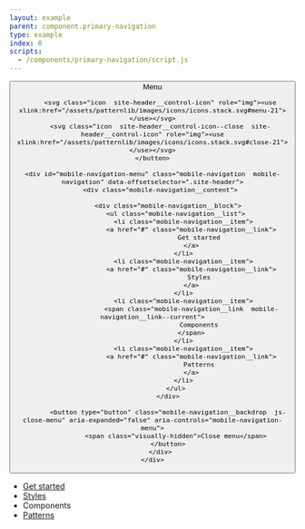 ```yaml
---
layout: example
parent: component.primary-navigation
type: example
index: 0
scripts:
  - /components/primary-navigation/script.js
---
```


<nav role="navigation">
    <button class="js-toggle-menu  mobile-navigation__button" aria-expanded="false" aria-controls="mobile-navigation-menu">
        <span class="site-header__control-text">Menu</span>

        <svg class="icon  site-header__control-icon" role="img"><use xlink:href="/assets/patternlib/images/icons/icons.stack.svg#menu-21"></use></svg>
        <svg class="icon  site-header__control-icon--close  site-header__control-icon" role="img"><use xlink:href="/assets/patternlib/images/icons/icons.stack.svg#close-21"></use></svg>
    </button>

    <div id="mobile-navigation-menu" class="mobile-navigation  mobile-navigation" data-offsetselector=".site-header">
        <div class="mobile-navigation__content">

            <div class="mobile-navigation__block">
                <ul class="mobile-navigation__list">
                    <li class="mobile-navigation__item">
                        <a href="#" class="mobile-navigation__link">
                            Get started
                        </a>
                    </li>
                    <li class="mobile-navigation__item">
                        <a href="#" class="mobile-navigation__link">
                            Styles
                        </a>
                    </li>
                    <li class="mobile-navigation__item">
                        <span class="mobile-navigation__link  mobile-navigation__link--current">
                            Components
                        </span>
                    </li>
                    <li class="mobile-navigation__item">
                        <a href="#" class="mobile-navigation__link">
                            Patterns
                        </a>
                    </li>
                </ul>
            </div>

            <button type="button" class="mobile-navigation__backdrop  js-close-menu" aria-expanded="false" aria-controls="mobile-navigation-menu">
                <span class="visually-hidden">Close menu</span>
            </button>
        </div>
    </div>
</nav>

<nav class="site-navigation">
    <ul class="site-navigation__list">
        <li class="site-navigation__item">
            <a href="#" class="site-navigation__link">
                Get started
            </a>
        </li>
        <li class="site-navigation__item">
            <a href="#" class="site-navigation__link">
                Styles
            </a>
        </li>
        <li class="site-navigation__item">
            <span class="site-navigation__link  current">
                Components
            </span>
        </li>
        <li class="site-navigation__item">
            <a href="#" class="site-navigation__link">
                Patterns
            </a>
        </li>
    </ul>
</nav>
